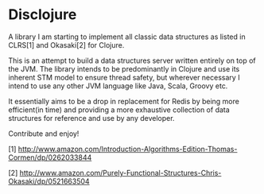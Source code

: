 # Disclojure
A library I am starting to implement all classic data structures as listed in CLRS[1] and Okasaki[2] for Clojure.

This is an attempt to build a data structures server written entirely on top of the JVM. The library intends to be predominantly in Clojure and use its inherent STM model to ensure thread safety, but wherever necessary I intend to use any other JVM language like Java, Scala, Groovy etc.

It essentially aims to be a drop in replacement for Redis by being more efficient(in time) and providing a more exhaustive collection of data structures for reference and use by any developer.

Contribute and enjoy!


[1] http://www.amazon.com/Introduction-Algorithms-Edition-Thomas-Cormen/dp/0262033844


[2] http://www.amazon.com/Purely-Functional-Structures-Chris-Okasaki/dp/0521663504

